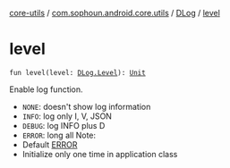 [core-utils](../../index.md) / [com.sophoun.android.core.utils](../index.md) / [DLog](index.md) / [level](./level.md)

# level

`fun level(level: `[`DLog.Level`](-level/index.md)`): `[`Unit`](https://kotlinlang.org/api/latest/jvm/stdlib/kotlin/-unit/index.html)

Enable log function.

* `NONE`: doesn't show log information
* `INFO`: log only I, V, JSON
* `DEBUG`: log INFO plus D
* `ERROR`: long all
Note:
* Default [ERROR](-level/-e-r-r-o-r.md)
* Initialize only one time in application class
